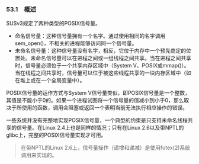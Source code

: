 ### 53.1　概述

SUSv3规定了两种类型的POSIX信号量。

+ 命名信号量：这种信号量拥有一个名字。通过使用相同的名字调用sem_open()，不相关的进程能够访问同一个信号量。
+ 未命名信号量：这种信号量没有名字，相反，它位于内存中一个预先商定的位置处。未命名信号量可以在进程之间或一组线程之间共享。当在进程之间共享时，信号量必须位于一个共享内存区域中（System V、POSIX或mmap()）。当在线程之间共享时，信号量可以位于被这些线程共享的一块内存区域中（如在堆上或在一个全局变量中）。

POSIX信号量的运作方式与System V信号量类似，即POSIX信号量是一个整数，其值是不能小于0的。如果一个进程试图将一个信号量的值减小到小于0，那么取决于所使用的函数，调用会阻塞或返回一个表明当前无法执行相应操作的错误。

一些系统并没有完整地实现POSIX信号量，一个典型的约束是只支持未命名线程共享的信号量。在Linux 2.4上也是同样的情况；只有在Linux 2.6以及带NPTL的glibc上，完整的POSIX信号量实现才可用。

> 在带NPTL的Linux 2.6上，信号量操作（递增和递减）是使用futex(2)系统调用来实现的。

